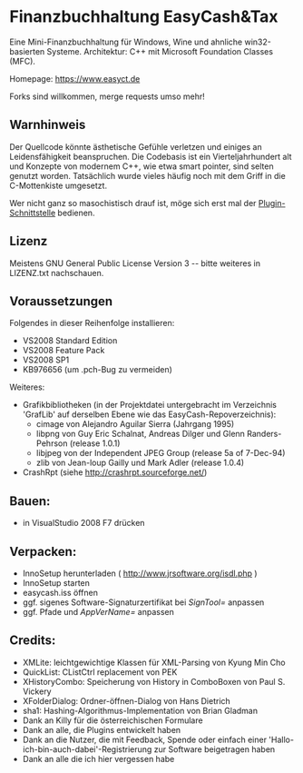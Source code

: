 # Finanzbuchhaltung EasyCash&Tax

Eine Mini-Finanzbuchhaltung für Windows, Wine und ahnliche win32-basierten Systeme. Architektur: C++ mit Microsoft Foundation Classes (MFC).

Homepage: https://www.easyct.de

Forks sind willkommen, merge requests umso mehr!

## Warnhinweis

Der Quellcode könnte ästhetische Gefühle verletzen und einiges an Leidensfähigkeit beanspruchen.
Die Codebasis ist ein Vierteljahrhundert alt und Konzepte von modernem C++, wie etwa smart pointer, sind selten genutzt worden.
Tatsächlich wurde vieles häufig noch mit dem Griff in die C-Mottenkiste umgesetzt.

Wer nicht ganz so masochistisch drauf ist, möge sich erst mal der [Plugin-Schnittstelle](https://www.easyct.de/articles.php?cat_id=5) bedienen.

## Lizenz

Meistens GNU General Public License Version 3 -- bitte weiteres in LIZENZ.txt nachschauen.

## Voraussetzungen
Folgendes in dieser Reihenfolge installieren:
- VS2008 Standard Edition
- VS2008 Feature Pack
- VS2008 SP1
- KB976656 (um .pch-Bug zu vermeiden)

Weiteres:
- Grafikbibliotheken (in der Projektdatei untergebracht im Verzeichnis 'GrafLib' auf derselben Ebene wie das EasyCash-Repoverzeichnis):
    - cimage von Alejandro Aguilar Sierra (Jahrgang 1995)
    - libpng von Guy Eric Schalnat, Andreas Dilger und Glenn Randers-Pehrson (release 1.0.1)
    - libjpeg von der Independent JPEG Group (release 5a of 7-Dec-94)
    - zlib von Jean-loup Gailly und Mark Adler (release 1.0.4)
- CrashRpt (siehe http://crashrpt.sourceforge.net/)

## Bauen:
- in VisualStudio 2008 F7 drücken

## Verpacken:
- InnoSetup herunterladen ( http://www.jrsoftware.org/isdl.php )
- InnoSetup starten
- easycash.iss öffnen
- ggf. sigenes Software-Signaturzertifikat bei *SignTool=* anpassen
- ggf. Pfade und *AppVerName=* anpassen

## Credits:
- XMLite: leichtgewichtige Klassen für XML-Parsing von Kyung Min Cho
- QuickList: CListCtrl replacement von PEK
- XHistoryCombo: Speicherung von History in ComboBoxen von Paul S. Vickery
- XFolderDialog: Ordner-öffnen-Dialog von Hans Dietrich
- sha1: Hashing-Algorithmus-Implementation von Brian Gladman 
- Dank an Killy für die österreichischen Formulare
- Dank an alle, die Plugins entwickelt haben
- Dank an die Nutzer, die mit Feedback, Spende oder einfach einer 'Hallo-ich-bin-auch-dabei'-Registrierung zur Software beigetragen haben
- Dank an alle die ich hier vergessen habe

